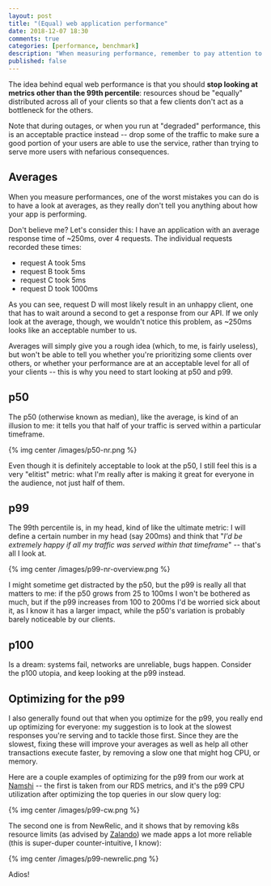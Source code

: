 ```yaml
---
layout: post
title: "(Equal) web application performance"
date: 2018-12-07 18:30
comments: true
categories: [performance, benchmark]
description: "When measuring performance, remember to pay attention to the weakest, not the strongest."
published: false
---
```


The idea behind equal web performance is that you should
**stop looking at metrics other than the 99th percentile**:
resources shoud be "equally" distributed across all of your clients so
that a few clients don't act as a bottleneck for the others.

<!-- more -->

Note that during outages, or when you run at "degraded" performance,
this is an acceptable practice instead -- drop some of the traffic to
make sure a good portion of your users are able to use
the service, rather than trying to serve more users with
nefarious consequences.

## Averages

When you measure performances, one of the worst mistakes you
can do is to have a look at averages, as they really don't
tell you anything about how your app is performing. 

Don't believe me?
Let's consider this: I have an application with an average
response time of ~250ms, over 4 requests. The individual requests
recorded these times:

* request A took 5ms
* request B took 5ms
* request C took 5ms
* request D took 1000ms

As you can see, request D will most likely result in an
unhappy client, one that has to wait around a second to
get a response from our API. If we only look at the average,
though, we wouldn't notice this problem, as ~250ms looks
like an acceptable number to us.

Averages will simply give you a rough idea (which, to me, is fairly
useless), but won't be able to tell you whether you're prioritizing some clients over others, or whether your performance are at an acceptable
level for all of your clients -- this is why you need to start
looking at p50 and p99.

## p50

The p50 (otherwise known as median), like the average, is kind of an illusion to me: it tells you that half of your traffic is served within a
particular timeframe. 

{% img center /images/p50-nr.png %}

Even though it is definitely acceptable to look at the p50, I still
feel this is a very "elitist" metric: what I'm really after is making
it great for everyone in the audience, not just half of them.

## p99

The 99th percentile is, in my head, kind of like the ultimate metric:
I will define a certain number in my head (say 200ms) and think that
"*I'd be extremely happy if all my traffic was served within that
timeframe*" -- that's all I look at.

{% img center /images/p99-nr-overview.png %}

I might sometime get distracted by the p50, but the p99 is
really all that matters to me: if the p50 grows from 25 to
100ms I won't be bothered as much, but if the p99 increases
from 100 to 200ms I'd be worried sick about it, as I know it
has a larger impact, while the p50's variation is probably
barely noticeable by our clients.

## p100

Is a dream: systems fail, networks are unreliable, bugs happen.
Consider the p100 utopia, and keep looking at the p99
instead.

## Optimizing for the p99

I also generally found out that when you optimize for the p99,
you really end up optimizing for everyone: my suggestion is to
look at the slowest responses you're serving and to tackle those
first. Since they are the slowest, fixing these will improve your
averages as well as help all other transactions execute faster,
by removing a slow one that might hog CPU, or memory.

Here are a couple examples of optimizing for the p99 from
our work at [Namshi](https://tech.namshi.io) -- the first is taken
from our RDS metrics, and it's the p99 CPU utilization after optimizing
the top queries in our slow query log:

{% img center /images/p99-cw.png %}

The second one is from NewRelic, and it shows that by removing
k8s resource limits (as advised by [Zalando](https://www.slideshare.net/try_except_/optimizing-kubernetes-resource-requestslimits-for-costefficiency-and-latency-highload/42)) we made apps a lot
more reliable (this is super-duper counter-intuitive, I know):

{% img center /images/p99-newrelic.png %}

Adios!